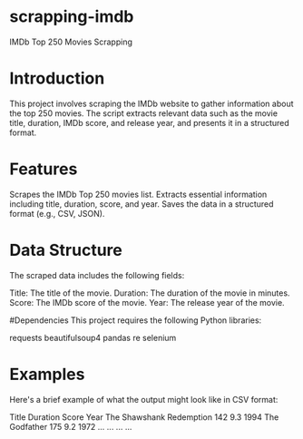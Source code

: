 # scrapping-imdb
IMDb Top 250 Movies Scrapping

# Introduction
This project involves scraping the IMDb website to gather information about the top 250 movies. The script extracts relevant data such as the movie title, duration, IMDb score, and release year, and presents it in a structured format.

# Features
Scrapes the IMDb Top 250 movies list.
Extracts essential information including title, duration, score, and year.
Saves the data in a structured format (e.g., CSV, JSON).

# Data Structure
The scraped data includes the following fields:

Title: The title of the movie.
Duration: The duration of the movie in minutes.
Score: The IMDb score of the movie.
Year: The release year of the movie.

#Dependencies
This project requires the following Python libraries:

requests
beautifulsoup4
pandas
re
selenium

# Examples
Here's a brief example of what the output might look like in CSV format:

Title	Duration	Score	Year
The Shawshank Redemption	142	9.3	1994
The Godfather	175	9.2	1972
...	...	...	...
